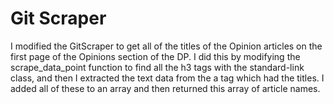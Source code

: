 # Git Scraper

I modified the GitScraper to get all of the titles of the Opinion articles on the first page of the Opinions section of the DP. I did this by modifying the scrape_data_point function to find all the h3 tags with the standard-link class, and then I extracted the text data from the a tag which had the titles. I added all of these to an array and then returned this array of article names.
